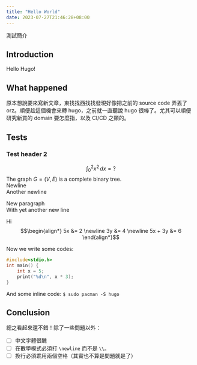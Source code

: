 ```yaml
---
title: "Hello World"
date: 2023-07-27T21:46:28+08:00
---
```

測試簡介

<!--more-->

## Introduction
Hello Hugo!

## What happened
原本想說要來寫新文章，東找找西找找發現好像把之前的 source code 弄丟了 orz。順便趁這個機會來轉 hugo，之前就一直聽說 hugo 很棒了。尤其可以順便研究新買的 domain 要怎麼指，以及 CI/CD 之類的。

## Tests
### Test header 2
$$\int_0^2 x^2\,dx = ?$$
The graph $G = (V, E)$ is a complete binary tree.  
Newline  
Another newline

New paragraph  
With yet another new line

Hi
$$\begin{align*}
5x &= 2 \newline
3y &= 4 \newline
5x + 3y &= 6
\end{align*}$$

Now we write some codes:
```cpp
#include<stdio.h>
int main() {
    int x = 5;
    print("%d\n", x * 3);
}
```
And some inline code: `$ sudo pacman -S hugo`

## Conclusion
總之看起來還不錯！除了一些問題以外：
- [ ] 中文字體很醜
- [ ] 在數學模式必須打 `\newline` 而不是 `\\`。
- [ ] 換行必須乖用兩個空格（其實也不算是問題就是了）
